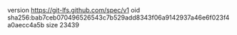 version https://git-lfs.github.com/spec/v1
oid sha256:bab7ceb070496526543c7b529add8343f06a9142937a46e6f023f4a0aecc4a5b
size 23439
